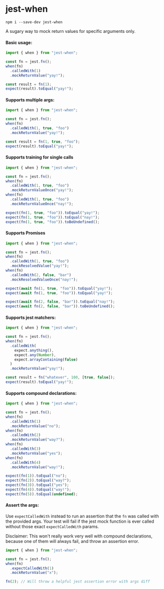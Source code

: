 # jest-when

```
npm i --save-dev jest-when
```

A sugary way to mock return values for specific arguments only.

#### Basic usage:

```javascript
import { when } from "jest-when";

const fn = jest.fn();
when(fn)
  .calledWith(1)
  .mockReturnValue("yay!");

const result = fn(1);
expect(result).toEqual("yay!");
```

#### Supports multiple args:

```javascript
import { when } from "jest-when";

const fn = jest.fn();
when(fn)
  .calledWith(1, true, "foo")
  .mockReturnValue("yay!");

const result = fn(1, true, "foo");
expect(result).toEqual("yay!");
```

#### Supports training for single calls

```javascript
import { when } from "jest-when";

const fn = jest.fn();
when(fn)
  .calledWith(1, true, "foo")
  .mockReturnValueOnce("yay!");
when(fn)
  .calledWith(1, true, "foo")
  .mockReturnValueOnce("nay!");

expect(fn(1, true, "foo")).toEqual("yay!");
expect(fn(1, true, "foo")).toEqual("nay!");
expect(fn(1, true, "foo")).toBeUndefined();
```

#### Supports Promises

```javascript
import { when } from "jest-when";

const fn = jest.fn();
when(fn)
  .calledWith(1, true, "foo")
  .mockResolvedValue("yay!");
when(fn)
  .calledWith(2, false, "bar")
  .mockResolvedValueOnce("nay!");

expect(await fn(1, true, "foo")).toEqual("yay!");
expect(await fn(1, true, "foo")).toEqual("yay!");

expect(await fn(2, false, "bar")).toEqual("nay!");
expect(await fn(2, false, "bar")).toBeUndefined();
```

#### Supports jest matchers:

```javascript
import { when } from "jest-when";

const fn = jest.fn();
when(fn)
  .calledWith(
    expect.anything(),
    expect.any(Number),
    expect.arrayContaining(false)
  )
  .mockReturnValue("yay!");

const result = fn("whatever", 100, [true, false]);
expect(result).toEqual("yay!");
```

#### Supports compound declarations:

```javascript
import { when } from "jest-when";

const fn = jest.fn();
when(fn)
  .calledWith(1)
  .mockReturnValue("no");
when(fn)
  .calledWith(2)
  .mockReturnValue("way?");
when(fn)
  .calledWith(3)
  .mockReturnValue("yes");
when(fn)
  .calledWith(4)
  .mockReturnValue("way!");

expect(fn(1)).toEqual("no");
expect(fn(2)).toEqual("way?");
expect(fn(3)).toEqual("yes");
expect(fn(4)).toEqual("way!");
expect(fn(5)).toEqual(undefined);
```

#### Assert the args:

Use `expectCalledWith` instead to run an assertion that the `fn` was called with the provided args. Your test will fail if the jest mock function is ever called without those exact `expectCalledWith` params.

Disclaimer: This won't really work very well with compound declarations, because one of them will always fail, and throw an assertion error.

```javascript
import { when } from "jest-when";

const fn = jest.fn();
when(fn)
  .expectCalledWith(1)
  .mockReturnValue("x");

fn(2); // Will throw a helpful jest assertion error with args diff
```
